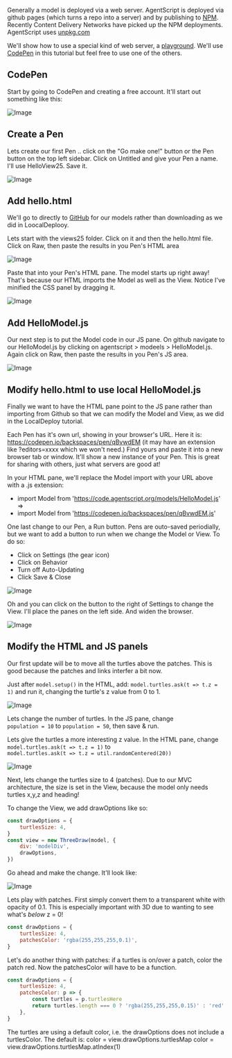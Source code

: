 Generally a model is deployed via a web server. AgentScript is deployed via github pages (which turns a repo into a server) and by publishing to [NPM](https://docs.npmjs.com/). Recently Content Delivery Networks have picked up the NPM deployments. AgentScript uses [unpkg.com](https://unpkg.com/)

We'll show how to use a special kind of web server, a [playground](https://www.geeksforgeeks.org/top-javascript-playgrounds-every-developer-should-try/). We'll use [CodePen](https://codepen.io/) in this tutorial but feel free to use one of the others.

## CodePen

Start by going to CodePen and creating a free account. It'll start out something like this:

![Image](/config/cleantheme/static/CodePenInit.jpg)

## Create a Pen

Lets create our first Pen .. click on the "Go make one!" button or the Pen button on the top left sidebar. Click on Untitled and give your Pen a name. I'll use HelloView25. Save it.

![Image](/config/cleantheme/static/CodePenLayout.jpg)

## Add hello.html

We'll go to directly to [GitHub](https://github.com/backspaces/agentscript) for our models rather than downloading as we did in LoocalDeplooy.

Lets start with the views25 folder. Click on it and then the hello.html file. Click on Raw, then paste the results in you Pen's HTML area

![Image](/config/cleantheme/static/Views25Html.jpg)

Paste that into your Pen's HTML pane. The model starts up right away! That's because our HTML imports the Model as well as the View. Notice I've minified the CSS panel by dragging it.

![Image](/config/cleantheme/static/CodePenHTML.jpg)

## Add HelloModel.js

Our next step is to put the Model code in our JS pane. On github navigate to our HelloModel.js by clicking on agentscript > modeels > HelloModel.js. Again click on Raw, then paste the results in you Pen's JS area.

![Image](/config/cleantheme/static/CodePenJS.jpg)

## Modify hello.html to use local HelloModel.js

Finally we want to have the HTML pane point to the JS pane rather than importing from Github so that we can modify the Model and View, as we did in the LocalDeploy tutorial.

Each Pen has it's own url, showing in your browser's URL. Here it is: https://codepen.io/backspaces/pen/qBvwdEM (it may have an extension like ?editors=xxxx which we won't need.) Find yours and paste it into a new browser tab or window. It'll show a new instance of your Pen. This is great for sharing with others, just what servers are good at!

In your HTML pane, we'll replace the Model import with your URL above with a .js extension:

-   import Model from 'https://code.agentscript.org/models/HelloModel.js' =>
-   import Model from 'https://codepen.io/backspaces/pen/qBvwdEM.js'

One last change to our Pen, a Run button. Pens are outo-saved periodially, but we want to add a button to run when we change the Model or View. To do so:

-   Click on Settings (the gear icon)
-   Click on Behavior
-   Turn off Auto-Updating
-   Click Save & Close

![Image](/config/cleantheme/static/CodePenRunBtn.jpg)

Oh and you can click on the button to the right of Settings to change the View. I'll place the panes on the left side. And widen the browser.

![Image](/config/cleantheme/static/WideViewLeftPanes.jpg)

## Modify the HTML and JS panels

Our first update will be to move all the turtles above the patches. This is good because the patches and links interfer a bit now.

Just after `model.setup()` in the HTML, add: `model.turtles.ask(t => t.z = 1)` and run it, changing the turtle's z value from 0 to 1.

![Image](/config/cleantheme/static/TurtlesPlus1.jpg)

Lets change the number of turtles. In the JS pane, change<br>
`population = 10` to `population = 50`, then save & run.

Lets give the turtles a more interesting z value. In the HTML pane, change<br>
`model.turtles.ask(t => t.z = 1)` to<br>
`model.turtles.ask(t => t.z = util.randomCentered(20))`

![Image](/config/cleantheme/static/TurtlesRandomZ.jpg)

Next, lets change the turtles size to 4 (patches). Due to our MVC architecture, the size is set in the View, because the model only needs turtles x,y,z and heading!

To change the View, we add drawOptions like so:

```js
const drawOptions = {
    turtlesSize: 4,
}
const view = new ThreeDraw(model, {
    div: 'modelDiv',
    drawOptions,
})
```

Go ahead and make the change. It'll look like:

![Image](/config/cleantheme/static/TurtlesSize4.jpg)

Lets play with patches. First simply convert them to a transparent white with opacity of 0.1. This is especially important with 3D due to wanting to see what's _below_ z = 0!

```js
const drawOptions = {
    turtlesSize: 4,
    patchesColor: 'rgba(255,255,255,0.1)',
}
```

Let's do another thing with patches: if a turtles is on/over a patch, color the patch red. Now the patchesColor will have to be a function.

```js
const drawOptions = {
    turtlesSize: 4,
    patchesColor: p => {
        const turtles = p.turtlesHere
        return turtles.length === 0 ? 'rgba(255,255,255,0.15)' : 'red'
    },
}
```

The turtles are using a default color, i.e. the drawOptions does not include a turtlesColor. The default is:
color = view.drawOptions.turtlesMap
color = view.drawOptions.turtlesMap.atIndex(1)

<!-- While we're using 3D, lets make the turtles look solid:

Add this to the drawOptions:

turtlesShape: 'Sphere', -->

